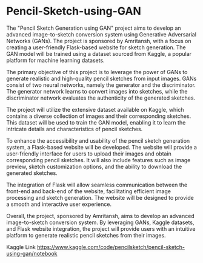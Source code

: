 # Pencil-Sketch-using-GAN
The "Pencil Sketch Generation using GAN" project aims to develop an advanced image-to-sketch conversion system using Generative Adversarial Networks (GANs). The project is sponsored by Amritansh, with a focus on creating a user-friendly Flask-based website for sketch generation. The GAN model will be trained using a dataset sourced from Kaggle, a popular platform for machine learning datasets.

The primary objective of this project is to leverage the power of GANs to generate realistic and high-quality pencil sketches from input images. GANs consist of two neural networks, namely the generator and the discriminator. The generator network learns to convert images into sketches, while the discriminator network evaluates the authenticity of the generated sketches.

The project will utilize the extensive dataset available on Kaggle, which contains a diverse collection of images and their corresponding sketches. This dataset will be used to train the GAN model, enabling it to learn the intricate details and characteristics of pencil sketches.

To enhance the accessibility and usability of the pencil sketch generation system, a Flask-based website will be developed. The website will provide a user-friendly interface for users to upload their images and obtain corresponding pencil sketches. It will also include features such as image preview, sketch customization options, and the ability to download the generated sketches.

The integration of Flask will allow seamless communication between the front-end and back-end of the website, facilitating efficient image processing and sketch generation. The website will be designed to provide a smooth and interactive user experience.

Overall, the project, sponsored by Amritansh, aims to develop an advanced image-to-sketch conversion system. By leveraging GANs, Kaggle datasets, and Flask website integration, the project will provide users with an intuitive platform to generate realistic pencil sketches from their images.


Kaggle Link
https://www.kaggle.com/code/pencilsketch/pencil-sketch-using-gan/notebook
